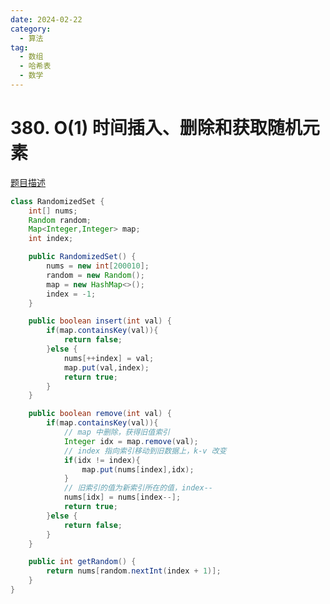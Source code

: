 ```yaml
---
date: 2024-02-22
category: 
  - 算法
tag: 
  - 数组
  - 哈希表
  - 数学
---
```


# 380. O(1) 时间插入、删除和获取随机元素


<Badge text="中等" type="warning" vertical="middle" />

[题目描述](https://leetcode.cn/problems/insert-delete-getrandom-o1/description/?envType=study-plan-v2&envId=top-interview-150)


```java
class RandomizedSet {
    int[] nums;
    Random random;
    Map<Integer,Integer> map;
    int index;

    public RandomizedSet() {
        nums = new int[200010];
        random = new Random();
        map = new HashMap<>();
        index = -1;
    }

    public boolean insert(int val) {
        if(map.containsKey(val)){
            return false;
        }else {
            nums[++index] = val;
            map.put(val,index);
            return true;
        }
    }

    public boolean remove(int val) {
        if(map.containsKey(val)){
            // map 中删除，获得旧值索引
            Integer idx = map.remove(val);
            // index 指向索引移动到旧数据上，k-v 改变
            if(idx != index){
                map.put(nums[index],idx);
            }
            // 旧索引的值为新索引所在的值，index--
            nums[idx] = nums[index--];
            return true;
        }else {
            return false;
        }
    }

    public int getRandom() {
        return nums[random.nextInt(index + 1)];
    }
}
```